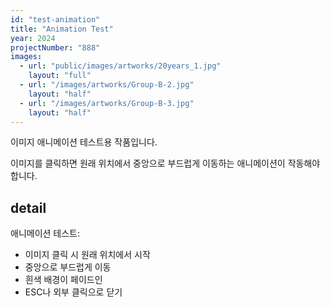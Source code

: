 ```yaml
---
id: "test-animation"
title: "Animation Test"
year: 2024
projectNumber: "888"
images:
  - url: "public/images/artworks/20years_1.jpg"
    layout: "full"
  - url: "/images/artworks/Group-B-2.jpg"
    layout: "half"
  - url: "/images/artworks/Group-B-3.jpg"
    layout: "half"
---
```


이미지 애니메이션 테스트용 작품입니다.

이미지를 클릭하면 원래 위치에서 중앙으로 부드럽게 이동하는 애니메이션이 작동해야 합니다.

## detail

애니메이션 테스트:
- 이미지 클릭 시 원래 위치에서 시작
- 중앙으로 부드럽게 이동
- 흰색 배경이 페이드인
- ESC나 외부 클릭으로 닫기
